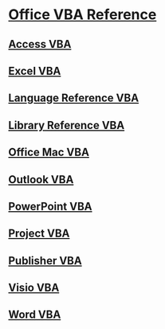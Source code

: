 # [Office VBA Reference](Office-VBA-Reference.md)

## [Access VBA](Access-VBA/articles/0e9c6fa4-3289-4a13-b409-354c70129308.md)

## [Excel VBA](Excel-VBA/articles/5caf65ef-b7f5-4cbe-ab2e-459f027f53a4.md)

## [Language Reference VBA](Language-Reference-VBA/articles/9c1e8386-0309-c52c-856b-963220382eb8.md)

## [Library Reference VBA](Library-Reference-VBA/articles/727c4e1c-e13c-7bac-e833-b1322607dfd3.md)

## [Office Mac VBA](Office-Mac-VBA/IntroductionTOC.md)

## [Outlook VBA](Outlook-VBA/articles/75e4ad96-62a2-49d2-bc51-48ceab50634c.md)

## [PowerPoint VBA](PowerPoint-VBA/articles/db64b49a-e02f-4c53-a488-81c017dcea57.md)

## [Project VBA](Project-VBA/articles/547d1948-312f-456a-9f7b-8097ec46a436.md)

## [Publisher VBA](Publisher-VBA/articles/f6205a28-3858-4c73-b291-65e56a2fc015.md)

## [Visio VBA](Visio-VBA/articles/b6834d21-5898-4dd9-af2b-9ffeb1b92a1c.md)

## [Word VBA](Word-VBA/articles/3080c270-5198-4b4f-922d-cb13e4b71bb3.md)
